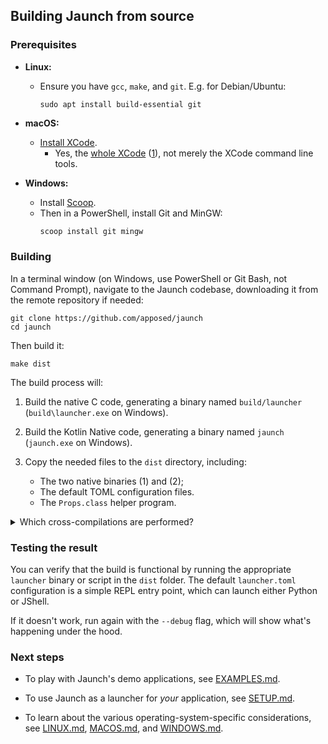 ## Building Jaunch from source

### Prerequisites

* **Linux:**
  - Ensure you have `gcc`, `make`, and `git`. E.g. for Debian/Ubuntu:
    ```shell
    sudo apt install build-essential git
    ```

* **macOS:**
  - [Install XCode](https://kotlinlang.org/docs/native-overview.html#target-platforms).
    - Yes, the [whole XCode](https://developer.apple.com/xcode/)
      ([1](https://discuss.kotlinlang.org/t/kotlin-native-without-xcode/19312)),
      not merely the XCode command line tools.

* **Windows:**
  - Install [Scoop](https://scoop.sh/).
  - Then in a PowerShell, install Git and MinGW:
    ```powershell
    scoop install git mingw
    ```

### Building

In a terminal window (on Windows, use PowerShell or Git Bash, not Command Prompt),
navigate to the Jaunch codebase, downloading it from the remote repository if needed:
```
git clone https://github.com/apposed/jaunch
cd jaunch
```

Then build it:
```
make dist
```

The build process will:

1. Build the native C code, generating a binary named `build/launcher`
   (`build\launcher.exe` on Windows).

2. Build the Kotlin Native code, generating a binary named `jaunch`
   (`jaunch.exe` on Windows).

3. Copy the needed files to the `dist` directory, including:
   * The two native binaries (1) and (2);
   * The default TOML configuration files.
   * The `Props.class` helper program.

<details><summary>Which cross-compilations are performed?</summary>

The Jaunch build system makes a best effort to build for all OS+arch targets,
but only certain cross-compilations are possible:

<table>
<thead>
<tr>
<th rowspan=2>Target</th>
<th colspan=6>Host platform</th>
</tr>
<th>Linux arm64</th>
<th>Linux x64</th>
<th>macOS</th>
<th>Windows arm64</th>
<th>Windows x64</th>
</thead>
<tbody>
<tr>
<td>launcher-linux-arm64</td>
<td><center>✅</center></td> <!-- Linux arm64 host -->
<td><center>✅<sup>1</sup></center></td> <!-- Linux x64 host -->
<td><center>➖<sup>2</sup></center></td> <!-- macOS host -->
<td><center>➖</center></td> <!-- Windows arm64 host -->
<td><center>➖</center></td> <!-- Windows x64 host -->
</tr>
<tr>
<td>launcher-linux-x64</td>
<td><center>✅<sup>3</sup></center></td> <!-- Linux arm64 host -->
<td><center>✅</center></td> <!-- Linux x64 host -->
<td><center>➖<sup>4</sup></center></td> <!-- macOS host -->
<td><center>➖</center></td> <!-- Windows arm64 host -->
<td><center>➖</center></td> <!-- Windows x64 host -->
</td>
</tr>
<tr>
<td>launcher-macos-arm64</td>
<td rowspan=2><center>✅<sup>5</sup></center></td> <!-- Linux arm64 host -->
<td rowspan=2><center>✅<sup>5</sup></center></td> <!-- Linux x64 host -->
<td rowspan=2><center>✅</center></td> <!-- macOS host -->
<td rowspan=2><center>➖<sup>5</sup></center></td> <!-- Windows arm64 host -->
<td rowspan=2><center>➖<sup>5</sup></center></td> <!-- Windows x64 host -->
</tr>
<tr>
<td>launcher-macos-x64</td>
</tr>
<tr>
<td>launcher-windows-arm64</td>
<td><center>✅<sup>6</sup></center></td> <!-- Linux arm64 host -->
<td><center>✅<sup>6</sup></center></td> <!-- Linux x64 host -->
<td><center>✅<sup>6</sup></center></td> <!-- macOS host -->
<td><center>✅</center></td> <!-- Windows arm64 host -->
<td><center>✅<sup>6</sup></center></td> <!-- Windows x64 host -->
</tr>
<tr>
<td>launcher-windows-x64</td>
<td><center>✅<sup>6</sup></center></td> <!-- Linux arm64 host -->
<td><center>✅<sup>6</sup></center></td> <!-- Linux x64 host -->
<td><center>✅<sup>6</sup></center></td> <!-- macOS host -->
<td><center>✅<sup>6</sup></center></td> <!-- Windows arm64 host -->
<td><center>✅</center></td> <!-- Windows x64 host -->
</tr>
<tr>
<td>jaunch-linux-arm64</td>
<td><center>➖<sup>7</sup></center></td> <!-- Linux arm64 host -->
<td><center>✅</center></td> <!-- Linux x64 host -->
<td><center>➖</center></td> <!-- macOS host -->
<td><center>➖<sup>8</sup></center></td> <!-- Windows arm64 host -->
<td><center>➖</center></td> <!-- Windows x64 host -->
</td>
</tr>
<tr>
<td>jaunch-linux-x64</td>
<td><center>➖<sup>7</sup></center></td> <!-- Linux arm64 host -->
<td><center>✅</center></td> <!-- Linux x64 host -->
<td><center>➖</center></td> <!-- macOS host -->
<td><center>➖<sup>8</sup></center></td> <!-- Windows arm64 host -->
<td><center>➖</center></td> <!-- Windows x64 host -->
</td>
</tr>
<tr>
<td>jaunch-macos-arm64</td>
<td rowspan=2><center>➖<sup>5,7</sup></center></td> <!-- Linux arm64 host -->
<td rowspan=2><center>➖<sup>5</sup></center></td> <!-- Linux x64 host -->
<td rowspan=2><center>✅</center></td> <!-- macOS host -->
<td rowspan=2><center>➖<sup>5,8</sup></center></td> <!-- Windows arm64 host -->
<td rowspan=2><center>➖<sup>5</sup></center></td> <!-- Windows x64 host -->
</tr>
<tr>
<td>jaunch-macos-x64</td>
</tr>
<tr>
<td>jaunch-windows-arm64</td>
<td><center>➖<sup>7,9</sup></center></td> <!-- Linux arm64 host -->
<td><center>➖<sup>9</sup></center></td> <!-- Linux x64 host -->
<td><center>➖<sup>9</sup></center></td> <!-- macOS host -->
<td><center>➖<sup>8,9</sup></center></td> <!-- Windows arm64 host -->
<td><center>➖<sup>9</sup></center></td> <!-- Windows x64 host -->
</tr>
<tr>
<td>jaunch-windows-x64</td>
<td><center>➖<sup>7</sup></center></td> <!-- Linux arm64 host -->
<td><center>➖</center></td> <!-- Linux x64 host -->
<td><center>➖</center></td> <!-- macOS host -->
<td><center>➖<sup>8</sup></center></td> <!-- Windows arm64 host -->
<td><center>✅</center></td> <!-- Windows x64 host -->
</tr>
</tbody>
</table>

<br><sup>1</sup> Requires <a href="https://packages.debian.org/sid/gcc-aarch64-linux-gnu">aarch64-linux-gnu-gcc</a>.
<br><sup>2</sup> Homebrew gets partway there with <a href="https://formulae.brew.sh/formula/aarch64-elf-gcc">aarch64-elf-gcc</a>, but no `aarch64-linux-gnu-gcc` toolchain.
<br><sup>3</sup> Requires <a href="https://packages.debian.org/sid/gcc-x86-64-linux-gnu">x86_64-linux-gnu-gcc</a>.
<br><sup>4</sup> Homebrew gets partway there with <a href="https://formulae.brew.sh/formula/x86_64-linux-gnu-binutils">x86_64-linux-gnu-binutils</a>, but no `x86_64-linux-gnu-gcc` toolchain.
<br><sup>5</sup> Only macOS tooling can target macOS.
<br><sup>6</sup> Using <a href="https://github.com/mstorsjo/llvm-mingw">llvm-mingw</a>.
<br><sup>7</sup> No Kotlin Native support for linux-arm64 host (<a href="https://youtrack.jetbrains.com/issue/KT-36871">KT-36871</a>).
<br><sup>8</sup> No Kotlin Native support for windows-arm64 host (<a href="https://youtrack.jetbrains.com/issue/KT-48420">KT-48420</a>).
<br><sup>9</sup> No Kotlin Native support for windows-arm64 target (<a href="https://youtrack.jetbrains.com/issue/KT-68504">KT-68504</a>).

To cover all platforms, the [Jaunch CI](https://github.com/apposed/jaunch/actions)
runs `make dist` on linux-x64, macos-x64, and windows-x64 host nodes, then
aggregates all results into one unified `dist` folder. This covers all targets
except `jaunch-windows-arm64`, which is not currently possible to build due to
[lack of support in Kotlin Native](https://youtrack.jetbrains.com/issue/KT-68504").
Jaunch supports Windows ARM64 via a hybrid approach: the windows-arm64 C launcher
invokes the windows-x64 configurator via Windows's x86 emulation layer, which
detects that it's running on arm64 and recommends the correct runtime
configuration accordingly.

</details>

### Testing the result

You can verify that the build is functional by running the
appropriate `launcher` binary or script in the `dist` folder.
The default `launcher.toml` configuration is a simple REPL
entry point, which can launch either Python or JShell.

If it doesn't work, run again with the `--debug` flag,
which will show what's happening under the hood.

### Next steps

* To play with Jaunch's demo applications, see [EXAMPLES.md](EXAMPLES.md).

* To use Jaunch as a launcher for *your* application, see [SETUP.md](SETUP.md).

* To learn about the various operating-system-specific considerations, see
  [LINUX.md](LINUX.md), [MACOS.md](MACOS.md), and [WINDOWS.md](WINDOWS.md).
